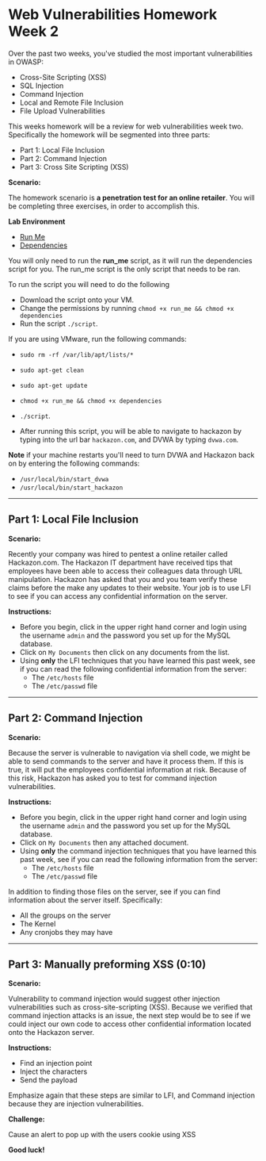 # Web Vulnerabilities Homework Week 2 

Over the past two weeks, you've studied the most important vulnerabilities in OWASP:
- Cross-Site Scripting (XSS)
- SQL Injection
- Command Injection
- Local and Remote File Inclusion
- File Upload Vulnerabilities

This weeks homework will be a review for web vulnerabilities week two. Specifically the homework will be segmented into three parts:
- Part 1: Local File Inclusion 
- Part 2: Command Injection
- Part 3: Cross Site Scripting (XSS)

**Scenario:**

The homework scenario is **a penetration test for an online retailer**. You will be completing three exercises, in order to accomplish this. 


**Lab Environment**

- [Run Me](run_me)
- [Dependencies](dependencies)

You will only need to run the **run_me** script, as it will run the dependencies script for you. The run_me script is the only script that needs to be ran. 

To run the script you will need to do the following
- Download the script onto your VM.
- Change the permissions by running `chmod +x run_me && chmod +x dependencies`
- Run the script `./script`. 

If you are using VMware, run the following commands:
- `sudo rm -rf /var/lib/apt/lists/*`
- `sudo apt-get clean`
- `sudo apt-get update`
- `chmod +x run_me && chmod +x dependencies`
- `./script`. 


- After running this script, you will be able to navigate to hackazon by typing into the url bar `hackazon.com`, and DVWA by typing `dvwa.com`. 

**Note** if your machine restarts you'll need to turn DVWA and Hackazon back on by entering the following commands:

- `/usr/local/bin/start_dvwa`
- `/usr/local/bin/start_hackazon`

---


## Part 1: Local File Inclusion 

**Scenario:**

Recently your company was hired to pentest a online retailer called Hackazon.com. The Hackazon IT department have received tips that employees have been able to access their colleagues data through URL manipulation. Hackazon has asked that you and you team verify these claims before the make any updates to their website. Your job is to use LFI to see if you can access any confidential information on the server. 

**Instructions:**

- Before you begin, click in the upper right hand corner and login using the username `admin` and the password you set up for the MySQL database.
- Click on `My Documents` then click on any documents from the list. 
- Using **only** the LFI techniques that you have learned this past week, see if you can read the following confidential information from the server:
  - The `/etc/hosts` file
  - The `/etc/passwd` file
  
- - -  

## Part 2: Command Injection 

**Scenario:**

Because the server is vulnerable to navigation via shell code, we might be able to send commands to the server and have it process them. If this is true, it will put the employees confidential information at risk. Because of this risk, Hackazon has asked you to test for command injection vulnerabilities. 

**Instructions:**

- Before you begin, click in the upper right hand corner and login using the username `admin` and the password you set up for the MySQL database.
- Click on `My Documents` then any attached document.
- Using **only** the command injection techniques that you have learned this past week, see if you can read the following information from the server: 
  - The `/etc/hosts` file
  - The `/etc/passwd` file

In addition to finding those files on the server, see if you can find information about the server itself. Specifically:

- All the groups on the server
- The Kernel
- Any cronjobs they may have

- - -

## Part 3: Manually preforming XSS (0:10)

**Scenario:**

Vulnerability to command injection would suggest other injection vulnerabilities such as cross-site-scripting (XSS). Because we verified that command injection attacks is an issue, the next step would be to see if we could inject our own code to access other confidential information located onto the Hackazon server. 

**Instructions:**

- Find an injection point
- Inject the characters
- Send the payload

Emphasize again that these steps are similar to LFI, and Command injection because they are injection vulnerabilities. 


**Challenge:**

Cause an alert to pop up with the users cookie using XSS

**Good luck!**
